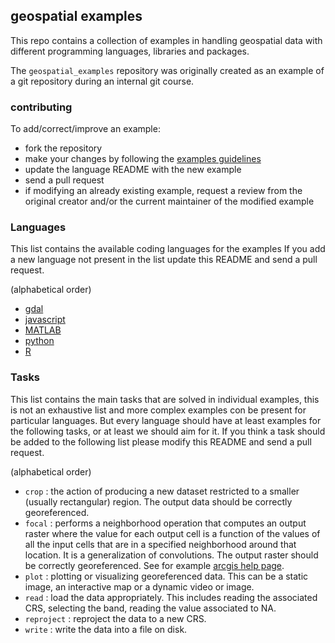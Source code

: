## geospatial examples  

This repo contains a collection of examples in handling 
geospatial data with different programming languages,
libraries and packages.  

The `geospatial_examples` repository was originally 
created as an example of a git repository during an 
internal git course.

### contributing  

To add/correct/improve an example: 

* fork the repository 
* make your changes by following the [examples guidelines](code/README.md)
* update the language README with the new example 
* send a pull request
* if modifying an already existing example, request a 
  review from the original creator 
  and/or the current maintainer of the modified example 

### Languages 

This list contains the available coding languages for the examples
If you add a new language not present in the list update this README 
and send a pull request. 

(alphabetical order)

- [gdal](code/gdal)
- [javascript](code/javascript) 
- [MATLAB](code/MATLAB)
- [python](code/python) 
- [R](code/R)  

### Tasks 

This list contains the main tasks that are solved in individual examples, 
this is not an exhaustive list and more complex examples con be present for 
particular languages. 
But every language should have at least examples for the following 
tasks, or at least we should aim for it. 
If you think a task should be added to the following list please 
modify this README and send a pull request. 

(alphabetical order) 

- `crop` :  the action of producing a new dataset restricted to a smaller (usually rectangular)
            region. The output data should be correctly georeferenced.  
- `focal` : performs a neighborhood operation that computes an output raster where the value for each output cell is a function of the values of all the input cells that are in a specified neighborhood around that location. It is a generalization of convolutions. The output raster should be correctly 
georeferenced. See for example [arcgis help page](https://desktop.arcgis.com/en/arcmap/10.3/tools/spatial-analyst-toolbox/how-focal-statistics-works.htm). 
- `plot`  : plotting or visualizing georeferenced data. This can be a static image, an interactive 
            map or a dynamic video or image.  
- `read`  : load the data appropriately. This includes reading the associated CRS, selecting the band,
            reading the value associated to NA.  
- `reproject` : reproject the data to a new CRS.  
- `write` : write the data into a file on disk. 

